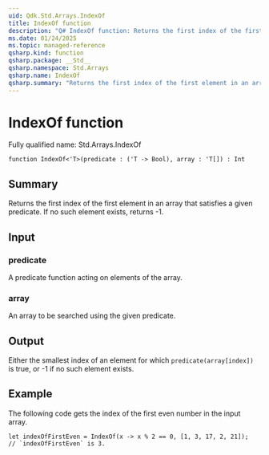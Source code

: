 ```yaml
---
uid: Qdk.Std.Arrays.IndexOf
title: IndexOf function
description: "Q# IndexOf function: Returns the first index of the first element in an array that satisfies a given predicate. If no such element exists, returns -1."
ms.date: 01/24/2025
ms.topic: managed-reference
qsharp.kind: function
qsharp.package: __Std__
qsharp.namespace: Std.Arrays
qsharp.name: IndexOf
qsharp.summary: "Returns the first index of the first element in an array that satisfies a given predicate. If no such element exists, returns -1."
---
```


# IndexOf function

Fully qualified name: Std.Arrays.IndexOf

```qsharp
function IndexOf<'T>(predicate : ('T -> Bool), array : 'T[]) : Int
```

## Summary
Returns the first index of the first element in an array that satisfies
a given predicate. If no such element exists, returns -1.

## Input
### predicate
A predicate function acting on elements of the array.
### array
An array to be searched using the given predicate.

## Output
Either the smallest index of an element for which `predicate(array[index])` is true,
or -1 if no such element exists.

## Example
The following code gets the index of the first even number in the input array.
```qsharp
let indexOfFirstEven = IndexOf(x -> x % 2 == 0, [1, 3, 17, 2, 21]);
// `indexOfFirstEven` is 3.
```
